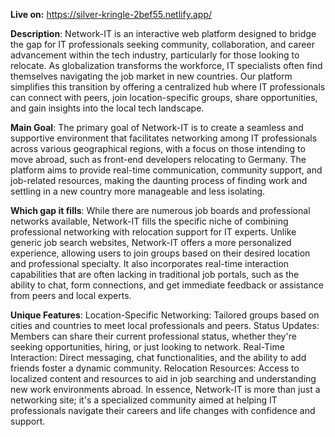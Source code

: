 **Live on:** https://silver-kringle-2bef55.netlify.app/

**Description**:
Network-IT is an interactive web platform designed to bridge the gap for IT professionals seeking community, collaboration, and career advancement within the tech industry, particularly for those looking to relocate. As globalization transforms the workforce, IT specialists often find themselves navigating the job market in new countries. Our platform simplifies this transition by offering a centralized hub where IT professionals can connect with peers, join location-specific groups, share opportunities, and gain insights into the local tech landscape.

**Main Goal**:
The primary goal of Network-IT is to create a seamless and supportive environment that facilitates networking among IT professionals across various geographical regions, with a focus on those intending to move abroad, such as front-end developers relocating to Germany. The platform aims to provide real-time communication, community support, and job-related resources, making the daunting process of finding work and settling in a new country more manageable and less isolating.

**Which gap it fills**:
While there are numerous job boards and professional networks available, Network-IT fills the specific niche of combining professional networking with relocation support for IT experts. Unlike generic job search websites, Network-IT offers a more personalized experience, allowing users to join groups based on their desired location and professional specialty. It also incorporates real-time interaction capabilities that are often lacking in traditional job portals, such as the ability to chat, form connections, and get immediate feedback or assistance from peers and local experts.

**Unique Features**:
Location-Specific Networking: Tailored groups based on cities and countries to meet local professionals and peers.
Status Updates: Members can share their current professional status, whether they're seeking opportunities, hiring, or just looking to network.
Real-Time Interaction: Direct messaging, chat functionalities, and the ability to add friends foster a dynamic community.
Relocation Resources: Access to localized content and resources to aid in job searching and understanding new work environments abroad.
In essence, Network-IT is more than just a networking site; it's a specialized community aimed at helping IT professionals navigate their careers and life changes with confidence and support.
